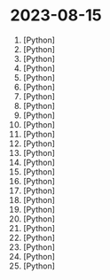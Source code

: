 # 2023-08-15

1. [](https://github.comundefined "分享 GitHub 上有趣、入门级的开源项目。Share interesting, entry-level open source projects on GitHub.") [Python]
2. [](https://github.comundefined "Max搶票機器人(maxbot) help you quickly buy your tickets") [Python]
3. [](https://github.comundefined "完全开源，基于 Requests 模块实现：TikTok 视频/图集/原声；抖音视频/图集/收藏/直播/原声/合集/评论/账号/搜索/热榜数据采集工具") [Python]
4. [](https://github.comundefined "《动手学深度学习》：面向中文读者、能运行、可讨论。中英文版被70多个国家的500多所大学用于教学。") [Python]
5. [](https://github.comundefined "基于 Nonebot2 和 go-cqhttp 开发，以 postgresql 作为数据库，非常可爱的绪山真寻bot") [Python]
6. [](https://github.comundefined "学无止下载器，慕课下载器，Mooc网课下载，慕课网，中国大学，网易云课堂，有道精品课，腾讯课堂，小鹅通，千聊，超星学习通，学银在线，智慧职教，智慧树，学堂在线，爱课程，B站下载；支持视频，课件同时下载") [Python]
7. [](https://github.comundefined "基于flet的一款windows桌面应用，实现了爬取图片、音乐、小说、磁力链接的功能。") [Python]
8. [](https://github.comundefined "Download all your kindle books script.") [Python]
9. [](https://github.comundefined "30天掌握量化交易 (持续更新)") [Python]
10. [](https://github.comundefined "Galgame翻译工具，支持剪贴板、OCR、HOOK，支持40余种翻译引擎。Galgame translate tool , support clipboard / OCR/ HOOK, support 40+ translate engines.") [Python]
11. [](https://github.comundefined "pip install python-office 自动化办公专用库") [Python]
12. [](https://github.comundefined "😘 让你“爱”上 GitHub，解决访问时图裂、加载慢的问题。（无需安装）") [Python]
13. [](https://github.comundefined "战舰世界HikariBot，支持战绩查询，基于Nonebot2全平台兼容") [Python]
14. [](https://github.comundefined "A股自动选股程序，实现了海龟交易法则、缠中说禅牛市买点，以及其他若干种技术形态") [Python]
15. [](https://github.comundefined "🚀「Douyin_TikTok_Download_API」是一个开箱即用的高性能异步抖音|TikTok数据爬取工具，支持API调用，在线批量解析及下载。") [Python]
16. [](https://github.comundefined "可能是最好的PySide6中文教程！用代码实例讲解PySide6，附优质Demos、图标库、QSS皮肤、相关文章等分享！") [Python]
17. [](https://github.comundefined "中文 NLP 预处理、解析工具包，准确、高效、易用 A Chinese NLP Preprocessing & Parsing Package www.jionlp.com") [Python]
18. [](https://github.comundefined "全自动免配置跨平台开箱即用的Fate/Grand Order助手.启动脚本,上床睡觉,养肝护发,满加成圣诞了解一下?") [Python]
19. [](https://github.comundefined "🚀🚀🚀feapder is an easy to use, powerful crawler framework | feapder是一款上手简单，功能强大的Python爬虫框架。内置AirSpider、Spider、TaskSpider、BatchSpider四种爬虫解决不同场景的需求。且支持断点续爬、监控报警、浏览器渲染、海量数据去重等功能。更有功能强大的爬虫管理系统feaplat为其提供方便的部署及调度") [Python]
20. [](https://github.comundefined "PyQt Examples（PyQt各种测试和例子） PyQt4 PyQt5") [Python]
21. [](https://github.comundefined "😎高稳定性、🐒低耦合、🧩支持插件、适配多种模型的 ChatGPT QQ 机器人🤖 | 支持 ChatGPT 实时联网搜索 | 支持 Claude 和 Google Bard") [Python]
22. [](https://github.comundefined "自动抓取合并互联网上的公开节点。") [Python]
23. [](https://github.comundefined "🚩 自动更新域名解析到本机IP(支持dnspod,阿里DNS,CloudFlare,华为云,DNSCOM...)") [Python]
24. [](https://github.comundefined "A proxy tool to bypass GFW.") [Python]
25. [](https://github.comundefined "OCR图片转文字识别软件，完全离线。截屏/批量导入图片，支持多国语言、合并段落、竖排文字。可排除水印区域，提取干净的文本。基于 PaddleOCR 。") [Python]
